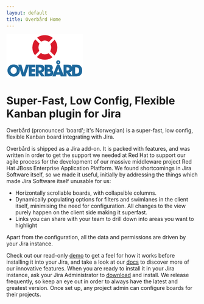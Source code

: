 ```yaml
---
layout: default
title: Overbård Home
---
```



<div class="large-logo">
    <img src="assets/images/overbard_logo_color_200px.png">
</div>

<h1 class="title">
Super-Fast, Low Config, Flexible Kanban plugin for Jira
</h1>

Overbård (pronounced 'board'; it's Norwegian) is a super-fast, low config, flexible Kanban board integrating with Jira.
 
Overbård is shipped as a Jira add-on. It is packed with features, and was written in order to get the support we needed 
at Red Hat to support our agile process for the development of our massive middleware project 
Red Hat JBoss Enterprise Application Platform. We found shortcomings in Jira Software itself, so we made it useful, 
initially by addressing the things which made Jira Software itself unusable for us: 
* Horizontally scrollable boards, with collapsible columns.
* Dynamically populating options for filters and swimlanes in the client itself, 
minimising the need for configuration. All changes to the view purely happen on the client side making it superfast. 
* Links you can share with your team to drill down into areas you want to highlight 

Apart from the configuration, all the data and permissions are driven by your Jira instance.


Check out our read-only <a href="https://overbaard.github.io/demo" target="_blank">demo</a> to get a feel for how it works before 
installing it into your Jira, and take a look at our <a href="https://overbaard.github.io/docs/index.html">docs</a> to 
discover more of our innovative features. When you are ready to install it in your Jira instance, ask your Jira Administrator to 
<a href="https://github.com/overbaard/overbaard/releases" target="_blank">download</a> and install. We release frequently, so keep 
an eye out in order to always have the latest and greatest version. Once set up, any project admin can configure boards
for their projects.
